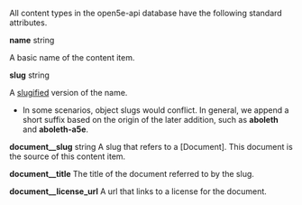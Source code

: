 All content types in the open5e-api database have the following standard attributes.

**name** string

A basic name of the content item.

**slug** string

A [slugified](https://docs.djangoproject.com/en/4.1/ref/utils/#django.utils.text.slugify) version of the name.

* In some scenarios, object slugs would conflict. In general, we append a short suffix based on the origin of the later addition, such as **aboleth** and **aboleth-a5e**.

**document__slug** string
A slug that refers to a [Document]. This document is the source of this content item.

**document__title**
The title of the document referred to by the slug.

**document__license_url**
A url that links to a license for the document.